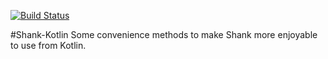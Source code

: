 [![Build Status](https://travis-ci.org/memoizr/shank-kotlin.svg?branch=master)](https://travis-ci.org/memoizr/shank-kotlin)

#Shank-Kotlin
Some convenience methods to make Shank more enjoyable to use from Kotlin.
